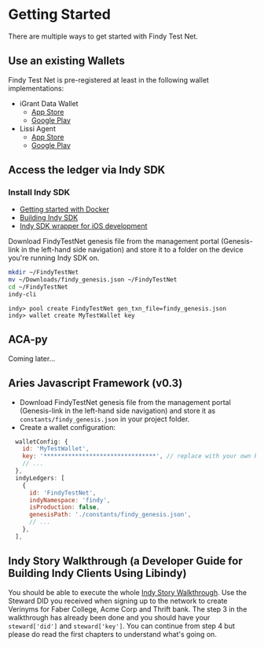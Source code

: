 # Getting Started

There are multiple ways to get started with Findy Test Net.

## Use an existing Wallets
Findy Test Net is pre-registered at least in the following wallet implementations:
* iGrant Data Wallet
  * [App Store](https://apple.co/2Mz9nJp)
  * [Google Play](https://play.google.com/store/apps/details?id=io.igrant.mobileagent)
* Lissi Agent
  * [App Store](https://apps.apple.com/en/app/lissi-wallet/id1529848685)
  * [Google Play](https://play.google.com/store/apps/details?id=io.lissi.mobile.android)

## Access the ledger via Indy SDK
### Install Indy SDK
* [Getting started with Docker](https://hyperledger-indy.readthedocs.io/projects/sdk/en/latest/docs/getting-started/run-getting-started.html)
* [Building Indy SDK](https://hyperledger-indy.readthedocs.io/projects/sdk/en/latest/docs/build-guides/index.html)
* [Indy SDK wrapper for iOS development](https://hyperledger-indy.readthedocs.io/projects/sdk/en/latest/wrappers/ios/README.html)

Download FindyTestNet genesis file from the management portal (Genesis-link in the left-hand side navigation) and store it to a folder on the device you're running Indy SDK on.
```sh
mkdir ~/FindyTestNet
mv ~/Downloads/findy_genesis.json ~/FindyTestNet
cd ~/FindyTestNet
indy-cli
```

```
indy> pool create FindyTestNet gen_txn_file=findy_genesis.json
indy> wallet create MyTestWallet key
```

## ACA-py
Coming later...

## Aries Javascript Framework (v0.3)
* Download FindyTestNet genesis file from the management portal (Genesis-link in the left-hand side navigation) and store it as `constants/findy_genesis.json` in your project folder.
* Create a wallet configuration:
```js
  walletConfig: {
    id: 'MyTestWallet',
    key: '********************************', // replace with your own key
    // ...
  },
  indyLedgers: [
    {
      id: 'FindyTestNet',
      indyNamespace: 'findy',
      isProduction: false,
      genesisPath: './constants/findy_genesis.json',
      // ...
    },
  ],
```

## Indy Story Walkthrough (a Developer Guide for Building Indy Clients Using Libindy)
You should be able to execute the whole [Indy Story Walkthrough](https://hyperledger-indy.readthedocs.io/projects/sdk/en/latest/docs/getting-started/indy-walkthrough.html).
Use the Steward DID you received when signing up to the network to create Verinyms for Faber College, Acme Corp and Thrift bank. The step 3 in the walkthrough has already been done and you should have your `steward['did']` and `steward['key']`. You can continue from step 4 but please do read the first chapters to understand what's going on.
